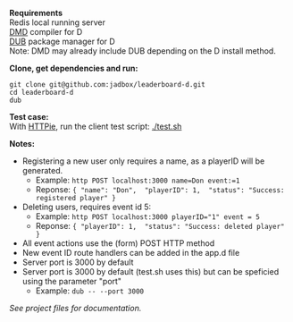 **Requirements**  
Redis local running server  
[DMD](http://dlang.org/download.html) compiler for D  
[DUB](http://code.dlang.org/download) package manager for D  
Note: DMD may already include DUB depending on the D install method.  
  
**Clone, get dependencies and run:**  
```
git clone git@github.com:jadbox/leaderboard-d.git 
cd leaderboard-d  
dub  
```
  
**Test case:**  
With [HTTPie](https://github.com/jakubroztocil/httpie), run the client test script: [./test.sh](https://github.com/jadbox/leaderboard-d/blob/master/test.sh)
  
**Notes:**  
* Registering a new user only requires a name, as a playerID will be generated.
  * Example: ```http POST localhost:3000 name=Don event:=1```  
  * Reponse: ```{
    "name": "Don", 
    "playerID": 1, 
    "status": "Success: registered player"
    }```
* Deleting users, requires event id 5:
  * Example: ```http POST localhost:3000 playerID="1" event = 5``` 
  * Reponse: ```{
    "playerID": 1, 
    "status": "Success: deleted player"
}```
* All event actions use the (form) POST HTTP method
* New event ID route handlers can be added in the app.d file
* Server port is 3000 by default
* Server port is 3000 by default (test.sh uses this) but can be speficied using the parameter "port"
  * Example: ```dub -- --port 3000```
  
_See project files for documentation._
